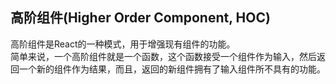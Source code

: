 ## 高阶组件(Higher Order Component, HOC)  
高阶组件是React的一种模式，用于增强现有组件的功能。  
简单来说，一个高阶组件就是一个函数，这个函数接受一个组件作为输入，然后返回一个新的组件作为结果，而且，返回的新组件拥有了输入组件所不具有的功能。